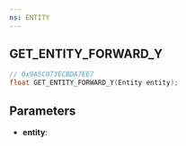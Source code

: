 ```yaml
---
ns: ENTITY
---
```

## GET_ENTITY_FORWARD_Y

```c
// 0x9A5C073ECBDA7EE7
float GET_ENTITY_FORWARD_Y(Entity entity);
```

## Parameters
* **entity**:
